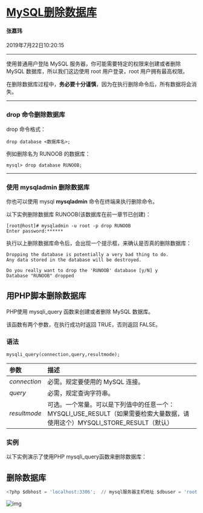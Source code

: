 # [MySQL删除数据库](<https://www.runoob.com/mysql/mysql-drop-database.html>)

#### 张嘉玮

2019年7月22日10:20:15

---

使用普通用户登陆 MySQL 服务器，你可能需要特定的权限来创建或者删除 MySQL 数据库，所以我们这边使用 root 用户登录，root 用户拥有最高权限。

在删除数据库过程中，**务必要十分谨慎**，因为在执行删除命令后，所有数据将会消失。

---

### drop 命令删除数据库

drop 命令格式：

```
drop database <数据库名>;
```

例如删除名为 RUNOOB 的数据库：

```
mysql> drop database RUNOOB;
```

---

### 使用 mysqladmin 删除数据库

你也可以使用 mysql **mysqladmin** 命令在终端来执行删除命令。

以下实例删除数据库 RUNOOB(该数据库在前一章节已创建)：

```
[root@host]# mysqladmin -u root -p drop RUNOOB
Enter password:******
```

执行以上删除数据库命令后，会出现一个提示框，来确认是否真的删除数据库：

```
Dropping the database is potentially a very bad thing to do.
Any data stored in the database will be destroyed.

Do you really want to drop the 'RUNOOB' database [y/N] y
Database "RUNOOB" dropped
```

## 用PHP脚本删除数据库

PHP使用 mysqli_query 函数来创建或者删除 MySQL 数据库。

该函数有两个参数，在执行成功时返回 TRUE，否则返回 FALSE。

### 语法

```
mysqli_query(connection,query,resultmode);
```

| 参数         | 描述                                                         |
| :----------- | :----------------------------------------------------------- |
| *connection* | 必需。规定要使用的 MySQL 连接。                              |
| *query*      | 必需，规定查询字符串。                                       |
| *resultmode* | 可选。一个常量。可以是下列值中的任意一个：MYSQLI_USE_RESULT（如果需要检索大量数据，请使用这个）MYSQLI_STORE_RESULT（默认） |

### 实例

以下实例演示了使用PHP mysqli_query函数来删除数据库：

## 删除数据库

```python
<?php $dbhost = 'localhost:3306';  // mysql服务器主机地址 $dbuser = 'root';            // mysql用户名 $dbpass = '123456';          // mysql用户名密码 $conn = mysqli_connect($dbhost, $dbuser, $dbpass); if(! $conn ) {     die('连接失败: ' . mysqli_error($conn)); } echo '连接成功<br />'; $sql = 'DROP DATABASE RUNOOB'; $retval = mysqli_query( $conn, $sql ); if(! $retval ) {     die('删除数据库失败: ' . mysqli_error($conn)); } echo "数据库 RUNOOB 删除成功\n"; mysqli_close($conn); ?>
```

![img](https://www.runoob.com/wp-content/uploads/2014/03/8831EF0F-E958-45BE-A39C-35AC5B14C246.jpg)